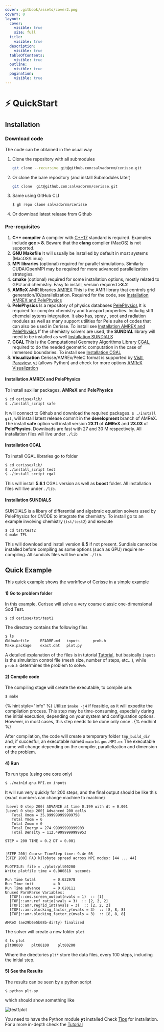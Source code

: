 ```yaml
---
cover: .gitbook/assets/cover2.png
coverY: 0
layout:
  cover:
    visible: true
    size: full
  title:
    visible: true
  description:
    visible: true
  tableOfContents:
    visible: true
  outline:
    visible: true
  pagination:
    visible: true
---
```


# ⚡ QuickStart

## Installation

### Download code

The code can be obtained in the usual way

1.  Clone the repository with all submodules

    ```bash
    git clone --recursive git@github.com:salvadornm/cerisse.git
    ```
2.  Or clone the bare repository (and install Submodules later)

    ```bash
    git clone  git@github.com:salvadornm/cerisse.git
    ```
3.  Same using GitHub CLI

    ```bash
    $ gh repo clone salvadornm/cerisse
    ```
4. Or download latest release from Github

### Pre-requisites

1. **C++ compiler** A compiler with [C++17](https://en.wikipedia.org/wiki/C%2B%2B17) standard is required. Examples include **gcc > 8**. Beware that the **clang** compiler (MacOS) is not supported.
2. **GNU Makefile** It will usually be installed by default in most systems (MacOS/Linux)
3. **MPI libraries** (optional) required for parallel simulations. Similarly CUDA/OpenMPI may be required for more advanced parallelization strategies.
4. **cmake** (optional) required for some installation options, mostly related to GPU and chemistry. Easy to install, version required **>3.2**
5. **AMReX** AMR libraries [AMREX](https://amrex-codes.github.io/amrex/) This is the AMR library that controls grid generation/IO/parallelization. Required for the code, see [Installation AMREX and PelePhysics](quickstart.md#installation-amrex-and-pelephysics)
6. **PelePhysics** Is a repository of physics databases [PelePhysics](https://github.com/AMReX-Combustion/PelePhysics) It is required for complex chemistry and transport properties. Includig stiff chemcial sytems integration. It also has, spray , soot and radiation modules as well as many support utilities for Pele suite of codes that can also be used in Cerisse. To install see [Installation AMREX and PelePhysics](quickstart.md#installation-amrex-and-pelephysics) If the chemistry solvers are used, the **SUNDIAL** library will need to be installed as well [Installation SUNDIALS](quickstart.md#installation-sundials)
7. **CGAL** This is the Computational Geometry Algorithms Library [CGAL](https://www.cgal.org), required to do the needed geometric computation in the case of immersed boundaries. To install see [Installation CGAL](quickstart.md#installation-cgal)
8. **Visualization** Cerisse/AMREx/PeleC format is supported by [VisIt](https://visit-dav.github.io/visit-website/), [Paraview](https://www.paraview.org), [yt](https://yt-project.org) (allows Python) and check for more options [AMReX Visualization](https://amrex-codes.github.io/amrex/docs\_html/Visualization.html)

#### Installation AMREX and PelePhysics

To install auxiliar packages, **AMReX** and **PelePhysics**

```bash
$ cd cerisse/lib/
$ ./install_script safe
```

It will connect to Github and download the required packages. `$ ./install git`, will install latest release commit in the **development** branch of AMReX. The install **safe** option will install version **23.11** of **AMReX** and **23.03** of **PelePhysics**. Downloads are fast with 27 and 30 M respectively. All installation files will live under `./lib`

#### Installation CGAL

To install CGAL libraries go to folder

```bash
$ cd cerisse/lib/
$ ./install_script test
$ ./install_script cgal
```

This will install **5.6.1** CGAL version as well as **boost** folder. All installation files will live under `./lib`.

#### Installation SUNDIALS

SUNDIALS is a libary of differential and algebraic equation solvers used by PelePhysics for CVODE to integrate the chemistry. To install go to an example involving chemistry (`tst/test2`) and execute

```bash
$ cd tst/test2
$ make TPL
```

This will download and install version **6.5** if not present. Sundials cannot be installed before compiling as some options (such as GPU) require re-compiling. All sundials files will live under `./lib`.

## Quick Example

This quick example shows the workflow of Cerisse in a simple example

#### 1) Go to problem folder

In this example, Cerisse will solve a very coarse classic one-dimensional Sod Test.

```
$ cd cerisse/tst/test1
```

The directory contains the following files

```bash
$ ls
GNUmakefile	    README.md	inputs		prob.h
Make.package	exact.dat	plot.py
```

A detailed explanation of the files is in tutorial [Tutorial](tutorial.md), but basically `inputs` is the simulation control file (mesh size, number of steps, etc...), while `prob.h` determines the problem to solve.

#### 2) Compile code

The compiling stage will create the executable, to compile use:

```bash
$ make
```

{% hint style="info" %}
Utilize `$make -j4` if feasible, as it will expedite the compilation process. This step may be time-consuming, especially during the initial execution, depending on your system and configuration options. However, in most cases, this step needs to be done only once .
{% endhint %}

After compilation, the code will create a temporary folder `tmp_build_dir` and, if succesful, an executable named `main1d.gnu.MPI.ex` The executable name will change depending on the compiler, parallelization and dimension of the problem.

#### 4) Run

To run type (using one core only)

```bash
$ ./main1d.gnu.MPI.ex inputs
```

It will run very quickly for 200 steps, and the final output should be like this (exact numbers can change machine to machine)

```
[Level 0 step 200] ADVANCE at time 0.199 with dt = 0.001
[Level 0 step 200] Advanced 200 cells
   Total Xmom = 35.999999999999758
   Total Ymom = 0
   Total Zmom = 0
   Total Energy = 274.99999999999903
   Total Density = 112.49999999999953

STEP = 200 TIME = 0.2 DT = 0.001


[STEP 200] Coarse TimeStep time: 9.4e-05
[STEP 200] FAB kilobyte spread across MPI nodes: [44 ... 44]

PLOTFILE: file = ./plot/plt00200
Write plotfile time = 0.000818  seconds

Run Time total        = 0.022978
Run Time init         = 0
Run Time advance      = 0.020111
Unused ParmParse Variables:
  [TOP]::cns.screen_output(nvals = 1)  :: [1]
  [TOP]::amr.ref_ratio(nvals = 3)  :: [2, 2, 2]
  [TOP]::amr.regrid_int(nvals = 3)  :: [2, 2, 2]
  [TOP]::amr.blocking_factor_y(nvals = 3)  :: [8, 8, 8]
  [TOP]::amr.blocking_factor_z(nvals = 3)  :: [8, 8, 8]

AMReX (ae29b6e5b68b-dirty) finalized
```

The solver will create a new folder `plot`

```bash
$ ls plot
plt00000	plt00100	plt00200
```

Where the directories `plt*` store the data files, every 100 steps, including the initial step.

#### 5) See the Results

The results can be seen by a python script

```
$ python plt.py
```

which should show something like

![test1plot](images/test1.png)

You need to have the Python module **yt** installed Check [Tips](tips.md) for installation. For a more in-depth check the [Tutorial](tutorial.md)
